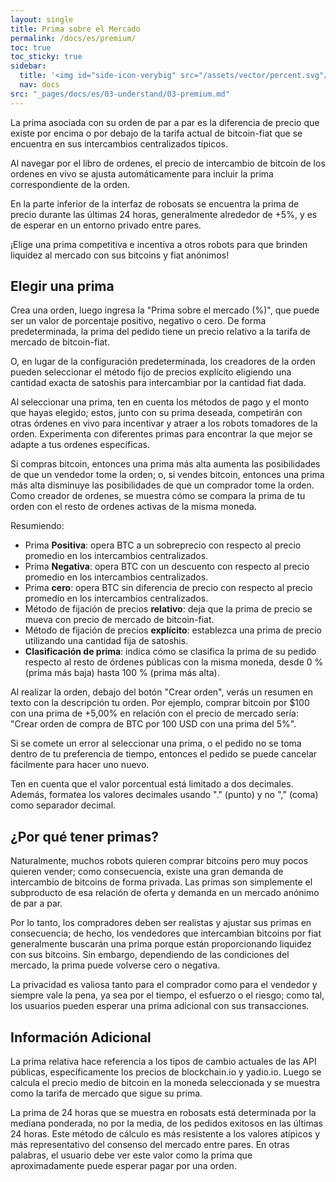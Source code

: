 ```yaml
---
layout: single
title: Prima sobre el Mercado
permalink: /docs/es/premium/
toc: true
toc_sticky: true
sidebar:
  title: '<img id="side-icon-verybig" src="/assets/vector/percent.svg"/>Prima'
  nav: docs
src: "_pages/docs/es/03-understand/03-premium.md"
---
```


La prima asociada con su orden de par a par es la diferencia de precio que existe por encima o por debajo de la tarifa actual de bitcoin-fiat que se encuentra en sus intercambios centralizados típicos.

Al navegar por el libro de ordenes, el precio de intercambio de bitcoin de los ordenes en vivo se ajusta automáticamente para incluir la prima correspondiente de la orden.

En la parte inferior de la interfaz de robosats se encuentra la prima de precio durante las últimas 24 horas, generalmente alrededor de +5%, y es de esperar en un entorno privado entre pares.

¡Elige una prima competitiva e incentiva a otros robots para que brinden liquidez al mercado con sus bitcoins y fiat anónimos!

## **Elegir una prima**

Crea una orden, luego ingresa la "Prima sobre el mercado (%)", que puede ser un valor de porcentaje positivo, negativo o cero. De forma predeterminada, la prima del pedido tiene un precio relativo a la tarifa de mercado de bitcoin-fiat.

O, en lugar de la configuración predeterminada, los creadores de la orden pueden seleccionar el método fijo de precios explícito eligiendo una cantidad exacta de satoshis para intercambiar por la cantidad fiat dada.

Al seleccionar una prima, ten en cuenta los métodos de pago y el monto que hayas elegido; estos, junto con su prima deseada, competirán con otras órdenes en vivo para incentivar y atraer a los robots tomadores de la orden. Experimenta con diferentes primas para encontrar la que mejor se adapte a tus ordenes específicas.

Si compras bitcoin, entonces una prima más alta aumenta las posibilidades de que un vendedor tome la orden; o, si vendes bitcoin, entonces una prima más alta disminuye las posibilidades de que un comprador tome la orden. Como creador de ordenes, se muestra cómo se compara la prima de tu orden con el resto de ordenes activas de la misma moneda.

Resumiendo:
* Prima **Positiva**: opera BTC a un sobreprecio con respecto al precio promedio en los intercambios centralizados.
* Prima **Negativa**: opera BTC con un descuento con respecto al precio promedio en los intercambios centralizados.
* Prima **cero**: opera BTC sin diferencia de precio con respecto al precio promedio en los intercambios centralizados.
* Método de fijación de precios **relativo**: deja que la prima de precio se mueva con precio de mercado de bitcoin-fiat.
* Método de fijación de precios **explícito**: establezca una prima de precio utilizando una cantidad fija de satoshis.
* **Clasificación de prima**: indica cómo se clasifica la prima de su pedido respecto al resto de órdenes públicas con la misma moneda, desde 0 % (prima más baja) hasta 100 % (prima más alta).

Al realizar la orden, debajo del botón "Crear orden", verás un resumen en texto con la descripción tu orden. Por ejemplo, comprar bitcoin por $100 con una prima de +5,00% en relación con el precio de mercado sería: "Crear orden de compra de BTC por 100 USD con una prima del 5%".

Si se comete un error al seleccionar una prima, o el pedido no se toma dentro de tu preferencia de tiempo, entonces el pedido se puede cancelar fácilmente para hacer uno nuevo.

Ten en cuenta que el valor porcentual está limitado a dos decimales. Además, formatea los valores decimales usando "." (punto) y no "," (coma) como separador decimal.

## **¿Por qué tener primas?**

Naturalmente, muchos robots quieren comprar bitcoins pero muy pocos quieren vender; como consecuencia, existe una gran demanda de intercambio de bitcoins de forma privada. Las primas son simplemente el subproducto de esa relación de oferta y demanda en un mercado anónimo de par a par.

Por lo tanto, los compradores deben ser realistas y ajustar sus primas en consecuencia; de hecho, los vendedores que intercambian bitcoins por fiat generalmente buscarán una prima porque están proporcionando liquidez con sus bitcoins. Sin embargo, dependiendo de las condiciones del mercado, la prima puede volverse cero o negativa.

La privacidad es valiosa tanto para el comprador como para el vendedor y siempre vale la pena, ya sea por el tiempo, el esfuerzo o el riesgo; como tal, los usuarios pueden esperar una prima adicional con sus transacciones.

## **Información Adicional**

La prima relativa hace referencia a los tipos de cambio actuales de las API públicas, específicamente los precios de blockchain.io y yadio.io. Luego se calcula el precio medio de bitcoin en la moneda seleccionada y se muestra como la tarifa de mercado que sigue su prima.

La prima de 24 horas que se muestra en robosats está determinada por la mediana ponderada, no por la media, de los pedidos exitosos en las últimas 24 horas. Este método de cálculo es más resistente a los valores atípicos y más representativo del consenso del mercado entre pares. En otras palabras, el usuario debe ver este valor como la prima que aproximadamente puede esperar pagar por una orden.
